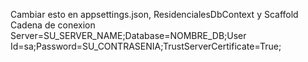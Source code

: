Cambiar esto en appsettings.json, ResidencialesDbContext y Scaffold
Cadena de conexion Server=SU_SERVER_NAME;Database=NOMBRE_DB;User Id=sa;Password=SU_CONTRASENIA;TrustServerCertificate=True;
